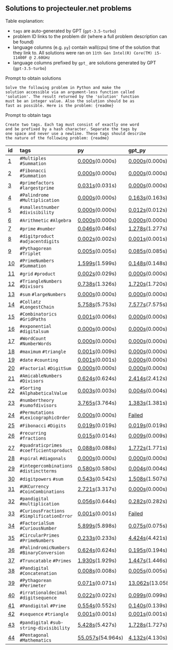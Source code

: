 ## Solutions to projecteuler.net problems

Table explanation:
- `tags` are auto-generated by GPT (`gpt-3.5-turbo`)
- problem ID links to the problem dir (where a full problem description can be
  found)
- language columns (e.g. `py`) contain wall(cpu) time of the
  solution that they link to. All solutions were ran on
  `11th Gen Intel(R) Core(TM) i5-11400F @ 2.60GHz` 
- language columns prefixed by `gpt_` are solutions generated by GPT
  (`gpt-3.5-turbo`)


Prompt to obtain solutions
```
Solve the following problem in Python and make the
solution accessible via an argument-less function called
'solution'. The result returned by the 'solution' function
must be an integer value. Also the solution should be as
fast as possible. Here is the problem: {readme}
```

Prompt to obtain tags
```
Create two tags. Each tag must consist of exactly one word
and be prefixed by a hash character. Separate the tags by
one space and never use a newline. These tags should describe
the nature of the following problem: {readme}
```

| id                         | tags                                       | py                                                   | gpt_py                                                   |
|:---------------------------|:-------------------------------------------|:-----------------------------------------------------|:---------------------------------------------------------|
| [1](problems/problem_001)  | `#Multiples` `#Summation`                  | [0.000s](problems/problem_001/solution.py)(0.000s)   | [0.000s](problems/problem_001/gpt_solution.py)(0.000s)   |
| [2](problems/problem_002)  | `#Fibonacci` `#Summation`                  | [0.000s](problems/problem_002/solution.py)(0.000s)   | [0.000s](problems/problem_002/gpt_solution.py)(0.000s)   |
| [3](problems/problem_003)  | `#primefactors` `#largestprime`            | [0.031s](problems/problem_003/solution.py)(0.031s)   | [0.000s](problems/problem_003/gpt_solution.py)(0.000s)   |
| [4](problems/problem_004)  | `#Palindrome` `#Multiplication`            | [0.000s](problems/problem_004/solution.py)(0.000s)   | [0.163s](problems/problem_004/gpt_solution.py)(0.163s)   |
| [5](problems/problem_005)  | `#smallestnumber` `#divisibility`          | [0.000s](problems/problem_005/solution.py)(0.000s)   | [0.012s](problems/problem_005/gpt_solution.py)(0.012s)   |
| [6](problems/problem_006)  | `#Arithmetic` `#Algebra`                   | [0.000s](problems/problem_006/solution.py)(0.000s)   | [0.000s](problems/problem_006/gpt_solution.py)(0.000s)   |
| [7](problems/problem_007)  | `#prime` `#number`                         | [0.046s](problems/problem_007/solution.py)(0.046s)   | [1.278s](problems/problem_007/gpt_solution.py)(1.277s)   |
| [8](problems/problem_008)  | `#digitproduct` `#adjacentdigits`          | [0.002s](problems/problem_008/solution.py)(0.002s)   | [0.001s](problems/problem_008/gpt_solution.py)(0.001s)   |
| [9](problems/problem_009)  | `#Pythagorean` `#Triplet`                  | [0.005s](problems/problem_009/solution.py)(0.005s)   | [0.085s](problems/problem_009/gpt_solution.py)(0.085s)   |
| [10](problems/problem_010) | `#PrimeNumbers` `#Summation`               | [1.599s](problems/problem_010/solution.py)(1.599s)   | [0.148s](problems/problem_010/gpt_solution.py)(0.148s)   |
| [11](problems/problem_011) | `#grid` `#product`                         | [0.002s](problems/problem_011/solution.py)(0.029s)   | [0.000s](problems/problem_011/gpt_solution.py)(0.000s)   |
| [12](problems/problem_012) | `#TriangleNumbers` `#Divisors`             | [0.738s](problems/problem_012/solution.py)(1.326s)   | [1.720s](problems/problem_012/gpt_solution.py)(1.720s)   |
| [13](problems/problem_013) | `#sum` `#largeNumbers`                     | [0.000s](problems/problem_013/solution.py)(0.000s)   | [0.000s](problems/problem_013/gpt_solution.py)(0.000s)   |
| [14](problems/problem_014) | `#Collatz` `#LongestChain`                 | [5.758s](problems/problem_014/solution.py)(5.753s)   | [7.577s](problems/problem_014/gpt_solution.py)(7.575s)   |
| [15](problems/problem_015) | `#Combinatorics` `#GridPaths`              | [0.001s](problems/problem_015/solution.py)(0.006s)   | [0.000s](problems/problem_015/gpt_solution.py)(0.000s)   |
| [16](problems/problem_016) | `#exponential` `#digitalsum`               | [0.000s](problems/problem_016/solution.py)(0.000s)   | [0.000s](problems/problem_016/gpt_solution.py)(0.000s)   |
| [17](problems/problem_017) | `#WordCount` `#NumberWords`                | [0.000s](problems/problem_017/solution.py)(0.000s)   | [0.000s](problems/problem_017/gpt_solution.py)(0.000s)   |
| [18](problems/problem_018) | `#maximum` `#triangle`                     | [0.001s](problems/problem_018/solution.py)(0.009s)   | [0.000s](problems/problem_018/gpt_solution.py)(0.000s)   |
| [19](problems/problem_019) | `#date` `#counting`                        | [0.001s](problems/problem_019/solution.py)(0.001s)   | [0.000s](problems/problem_019/gpt_solution.py)(0.000s)   |
| [20](problems/problem_020) | `#Factorial` `#DigitSum`                   | [0.000s](problems/problem_020/solution.py)(0.000s)   | [0.000s](problems/problem_020/gpt_solution.py)(0.000s)   |
| [21](problems/problem_021) | `#AmicableNumbers` `#Divisors`             | [0.624s](problems/problem_021/solution.py)(0.624s)   | [2.414s](problems/problem_021/gpt_solution.py)(2.412s)   |
| [22](problems/problem_022) | `#Sorting` `#AlphabeticalValue`            | [0.003s](problems/problem_022/solution.py)(0.003s)   | [0.004s](problems/problem_022/gpt_solution.py)(0.004s)   |
| [23](problems/problem_023) | `#numbertheory` `#sumofdivisors`           | [3.765s](problems/problem_023/solution.py)(3.764s)   | [1.383s](problems/problem_023/gpt_solution.py)(1.381s)   |
| [24](problems/problem_024) | `#Permutations` `#LexicographicOrder`      | [0.000s](problems/problem_024/solution.py)(0.000s)   | [Failed](problems/problem_024/gpt_solution.py)           |
| [25](problems/problem_025) | `#Fibonacci` `#Digits`                     | [0.019s](problems/problem_025/solution.py)(0.019s)   | [0.019s](problems/problem_025/gpt_solution.py)(0.019s)   |
| [26](problems/problem_026) | `#recurring` `#fractions`                  | [0.015s](problems/problem_026/solution.py)(0.014s)   | [0.009s](problems/problem_026/gpt_solution.py)(0.009s)   |
| [27](problems/problem_027) | `#quadraticprimes` `#coefficientsproduct`  | [0.088s](problems/problem_027/solution.py)(0.088s)   | [1.772s](problems/problem_027/gpt_solution.py)(1.771s)   |
| [28](problems/problem_028) | `#spiral` `#diagonals`                     | [0.000s](problems/problem_028/solution.py)(0.000s)   | [0.000s](problems/problem_028/gpt_solution.py)(0.000s)   |
| [29](problems/problem_029) | `#integercombinations` `#distinctterms`    | [0.580s](problems/problem_029/solution.py)(0.580s)   | [0.004s](problems/problem_029/gpt_solution.py)(0.004s)   |
| [30](problems/problem_030) | `#digitpowers` `#sum`                      | [0.543s](problems/problem_030/solution.py)(0.542s)   | [1.508s](problems/problem_030/gpt_solution.py)(1.507s)   |
| [31](problems/problem_031) | `#UKCurrency` `#CoinCombinations`          | [2.721s](problems/problem_031/solution.py)(3.317s)   | [0.000s](problems/problem_031/gpt_solution.py)(0.000s)   |
| [32](problems/problem_032) | `#pandigital` `#multiplication`            | [0.056s](problems/problem_032/solution.py)(0.644s)   | [0.282s](problems/problem_032/gpt_solution.py)(0.282s)   |
| [33](problems/problem_033) | `#CuriousFractions` `#SimplificationError` | [0.001s](problems/problem_033/solution.py)(0.001s)   | [Failed](problems/problem_033/gpt_solution.py)           |
| [34](problems/problem_034) | `#FactorialSum` `#CuriousNumber`           | [5.899s](problems/problem_034/solution.py)(5.898s)   | [0.075s](problems/problem_034/gpt_solution.py)(0.075s)   |
| [35](problems/problem_035) | `#CircularPrimes` `#PrimeNumbers`          | [0.233s](problems/problem_035/solution.py)(0.233s)   | [4.424s](problems/problem_035/gpt_solution.py)(4.421s)   |
| [36](problems/problem_036) | `#PalindromicNumbers` `#BinaryConversion`  | [0.624s](problems/problem_036/solution.py)(0.624s)   | [0.195s](problems/problem_036/gpt_solution.py)(0.194s)   |
| [37](problems/problem_037) | `#Truncatable` `#Primes`                   | [1.930s](problems/problem_037/solution.py)(1.929s)   | [1.447s](problems/problem_037/gpt_solution.py)(1.446s)   |
| [38](problems/problem_038) | `#Pandigital` `#Concatenation`             | [0.008s](problems/problem_038/solution.py)(0.008s)   | [0.005s](problems/problem_038/gpt_solution.py)(0.005s)   |
| [39](problems/problem_039) | `#Pythagorean` `#Perimeter`                | [0.071s](problems/problem_039/solution.py)(0.071s)   | [13.062s](problems/problem_039/gpt_solution.py)(13.058s) |
| [40](problems/problem_040) | `#irrationaldecimal` `#digitsequence`      | [0.022s](problems/problem_040/solution.py)(0.022s)   | [0.099s](problems/problem_040/gpt_solution.py)(0.099s)   |
| [41](problems/problem_041) | `#Pandigital` `#Prime`                     | [0.554s](problems/problem_041/solution.py)(0.552s)   | [0.140s](problems/problem_041/gpt_solution.py)(0.139s)   |
| [42](problems/problem_042) | `#sequence` `#triangle`                    | [0.001s](problems/problem_042/solution.py)(0.001s)   | [0.001s](problems/problem_042/gpt_solution.py)(0.001s)   |
| [43](problems/problem_043) | `#pandigital` `#sub-string-divisibility`   | [5.428s](problems/problem_043/solution.py)(5.427s)   | [1.728s](problems/problem_043/gpt_solution.py)(1.727s)   |
| [44](problems/problem_044) | `#Pentagonal` `#Mathematics`               | [55.057s](problems/problem_044/solution.py)(54.964s) | [4.132s](problems/problem_044/gpt_solution.py)(4.130s)   |